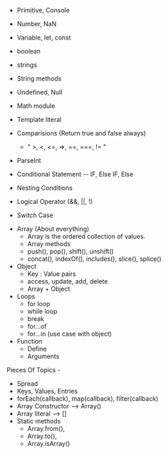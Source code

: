 <!-- javascript topic done -->
- Primitive, Console
- Number, NaN
- Variable, let, const
- boolean
- strings
- String methods
- Undefined, Null
- Math module
- Template literal
- Comparisions (Return true and false always)
    - " >, <, <=, =>, ==, ===, != "

- ParseInt
- Conditional Statement -- IF, Else IF, Else
- Nesting Conditions
- Logical Operator (&&, ||, !)
- Switch Case
<!-- Data Structure -->
- Array (About everything)
    - Array is the ordered collection of values.
    - Array methods
    - push(), pop(), shift(), unshift() 
    - concat(), indexOf(), includes(), slice(), splice()
- Object 
    - Key : Value pairs
    - access, update, add, delete
    - Array + Object 
- Loops
    - for loop
    - while loop
    - break
    - for...of
    - for...in (use case with object)
- Function
    - Define
    - Arguments


<!-- Done by self -->
Pieces Of Topics -
- Spread
- Keys, Values, Entries
- forEach(callback), map(callback), filter(callback)
- Array Constructor --> Array()
- Array literal --> []
- Static methods
    - Array.from(),
    - Array.to(),
    - Array.isArray()


